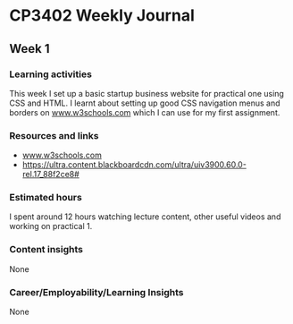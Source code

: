 # CP3402 Weekly Journal

## Week 1

### Learning activities
This week I set up a basic startup business website for practical one using CSS and HTML. I learnt about setting up
good CSS navigation menus and borders on www.w3schools.com which I can use for my first assignment.

### Resources and links
- www.w3schools.com
- https://ultra.content.blackboardcdn.com/ultra/uiv3900.60.0-rel.17_88f2ce8#

### Estimated hours
I spent around 12 hours watching lecture content, other useful videos and working on practical 1.

### Content insights
None

### Career/Employability/Learning Insights
None
